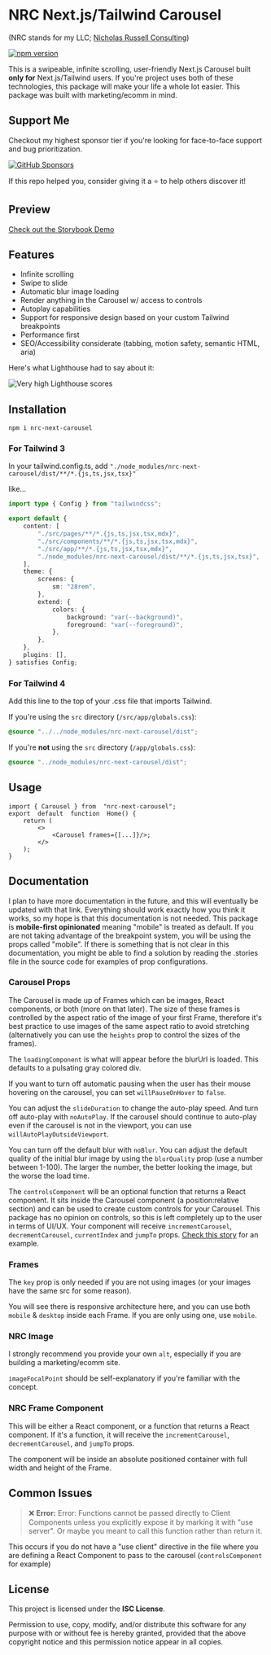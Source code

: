 # NRC Next.js/Tailwind Carousel

(NRC stands for my LLC; [Nicholas Russell Consulting](https://www.nicholasrussellconsulting.com/))

[![npm version](https://badge.fury.io/js/nrc-next-carousel.svg)](https://www.npmjs.com/package/nrc-next-carousel)

This is a swipeable, infinite scrolling, user-friendly Next.js Carousel built **only for** Next.js/Tailwind users. If you're project uses both of these technologies, this package will make your life a whole lot easier. This package was built with marketing/ecomm in mind.

## Support Me

Checkout my highest sponsor tier if you're looking for face-to-face support and bug prioritization.

[![GitHub Sponsors](https://img.shields.io/badge/sponsor-GitHub-blue?logo=github)](https://github.com/sponsors/nlowen233)

If this repo helped you, consider giving it a ⭐ to help others discover it!

## Preview

[Check out the Storybook Demo](https://carousel.nicholasrussellconsulting.com)

## Features

- Infinite scrolling
- Swipe to slide
- Automatic blur image loading
- Render anything in the Carousel w/ access to controls
- Autoplay capabilities
- Support for responsive design based on your custom Tailwind breakpoints
- Performance first
- SEO/Accessibility considerate (tabbing, motion safety, semantic HTML, aria)

Here's what Lighthouse had to say about it:

![Very high Lighthouse scores](https://images.ctfassets.net/j4gvxrppq5bi/6taW7JpIR7ezsCtdAUZQNR/3de08a0dbb20227d09125ab7aa7a8afc/Screenshot_2025-01-03_203303.png)

## Installation

`npm i nrc-next-carousel`

### For Tailwind 3

In your tailwind.config.ts, add
`"./node_modules/nrc-next-carousel/dist/**/*.{js,ts,jsx,tsx}"`

like...

```ts
import type { Config } from "tailwindcss";

export default {
    content: [
        "./src/pages/**/*.{js,ts,jsx,tsx,mdx}",
        "./src/components/**/*.{js,ts,jsx,tsx,mdx}",
        "./src/app/**/*.{js,ts,jsx,tsx,mdx}",
        "./node_modules/nrc-next-carousel/dist/**/*.{js,ts,jsx,tsx}",
    ],
    theme: {
        screens: {
            sm: "28rem",
        },
        extend: {
            colors: {
                background: "var(--background)",
                foreground: "var(--foreground)",
            },
        },
    },
    plugins: [],
} satisfies Config;
```

### For Tailwind 4

Add this line to the top of your .css file that imports Tailwind.

If you're using the `src` directory (`/src/app/globals.css`):

```css
@source "../../node_modules/nrc-next-carousel/dist";
```

If you're **not** using the `src` directory (`/app/globals.css`):

```css
@source "../node_modules/nrc-next-carousel/dist";
```

## Usage

```tsx
import { Carousel } from  "nrc-next-carousel";
export  default  function  Home() {
    return (
        <>
            <Carousel frames={[...]}/>;
        </>
    );
}
```

## Documentation

I plan to have more documentation in the future, and this will eventually be updated with that link. Everything should work exactly how you think it works, so my hope is that this documentation is not needed. This package is **mobile-first opinionated** meaning "mobile" is treated as default. If you are not taking advantage of the breakpoint system, you will be using the props called "mobile". If there is something that is not clear in this documentation, you might be able to find a solution by reading the .stories file in the source code for examples of prop configurations.

### Carousel Props

The Carousel is made up of Frames which can be images, React components, or both (more on that later). The size of these frames is controlled by the aspect ratio of the image of your first Frame, therefore it's best practice to use images of the same aspect ratio to avoid stretching (alternatively you can use the `heights` prop to control the sizes of the frames).

The `loadingComponent` is what will appear before the blurUrl is loaded. This defaults to a pulsating gray colored div.

If you want to turn off automatic pausing when the user has their mouse hovering on the carousel, you can set `willPauseOnHover` to `false`.

You can adjust the `slideDuration` to change the auto-play speed. And turn off auto-play with `noAutoPlay`. If the carousel should continue to auto-play even if the carousel is not in the viewport, you can use `willAutoPlayOutsideViewport`.

You can turn off the default blur with `noBlur`. You can adjust the default quality of the initial blur image by using the `blurQuality` prop (use a number between 1-100). The larger the number, the better looking the image, but the worse the load time.

The `controlsComponent` will be an optional function that returns a React component. It sits inside the Carousel component (a position:relative section) and can be used to create custom controls for your Carousel. This package has no opinion on controls, so this is left completely up to the user in terms of UI/UX. Your component will receive `incrementCarousel`, `decrementCarousel`, `currentIndex` and `jumpTo` props. [Check this story](https://carousel.nicholasrussellconsulting.com/?path=/story/nrccarousel--with-controls) for an example.

### Frames

The `key` prop is only needed if you are not using images (or your images have the same src for some reason).

You will see there is responsive architecture here, and you can use both `mobile` & `desktop` inside each Frame. If you are only using one, use `mobile`.

### NRC Image

I strongly recommend you provide your own `alt`, especially if you are building a marketing/ecomm site.

`imageFocalPoint` should be self-explanatory if you're familiar with the concept.

### NRC Frame Component

This will be either a React component, or a function that returns a React component. If it's a function, it will receive the `incrementCarousel`, `decrementCarousel`, and `jumpTo` props.

The component will be inside an absolute positioned container with full width and height of the Frame.

## Common Issues

> ❌ **Error:** Error: Functions cannot be passed directly to Client Components unless you explicitly expose it by marking it with "use server". Or maybe you meant to call this function rather than return it.

This occurs if you do not have a "use client" directive in the file where you are defining a React Component to pass to the carousel (`controlsComponent` for example)

## License

This project is licensed under the **ISC License**.

Permission to use, copy, modify, and/or distribute this software for any purpose with or without fee is hereby granted, provided that the above copyright notice and this permission notice appear in all copies.
